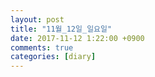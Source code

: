 ```yaml
---
layout: post
title: "11월_12일_일요일"
date: 2017-11-12 1:22:00 +0900
comments: true 
categories: [diary] 
---
```

